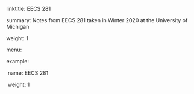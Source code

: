 linktitle: EECS 281

summary: Notes from EECS 281 taken in Winter 2020 at the University of Michigan

weight: 1



menu:

  example:

​    name: EECS 281

​    weight: 1